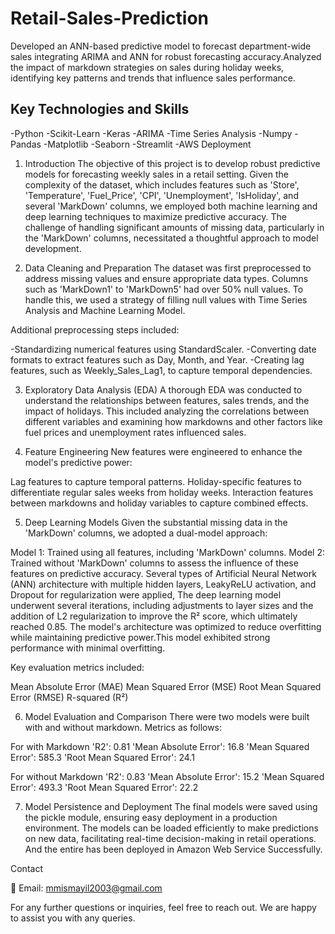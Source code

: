 # Retail-Sales-Prediction

Developed an ANN-based predictive model to forecast department-wide sales integrating ARIMA and ANN for robust forecasting accuracy.Analyzed the impact of markdown strategies on sales during holiday weeks, identifying key patterns and trends that influence sales performance.

## Key Technologies and Skills
-Python
-Scikit-Learn
-Keras
-ARIMA
-Time Series Analysis
-Numpy
-Pandas
-Matplotlib
-Seaborn
-Streamlit
-AWS Deployment


1. Introduction
The objective of this project is to develop robust predictive models for forecasting weekly sales in a retail setting. Given the complexity of the dataset, which includes features such as 'Store', 'Temperature', 'Fuel_Price', 'CPI', 'Unemployment', 'IsHoliday', and several 'MarkDown' columns, we employed both machine learning and deep learning techniques to maximize predictive accuracy. The challenge of handling significant amounts of missing data, particularly in the 'MarkDown' columns, necessitated a thoughtful approach to model development.

2. Data Cleaning and Preparation
The dataset was first preprocessed to address missing values and ensure appropriate data types. Columns such as 'MarkDown1' to 'MarkDown5' had over 50% null values. To handle this, we used a strategy of filling null values with Time Series Analysis and Machine Learning Model.

Additional preprocessing steps included:

-Standardizing numerical features using StandardScaler.
-Converting date formats to extract features such as Day, Month, and Year.
-Creating lag features, such as Weekly_Sales_Lag1, to capture temporal dependencies.

3. Exploratory Data Analysis (EDA)
A thorough EDA was conducted to understand the relationships between features, sales trends, and the impact of holidays. This included analyzing the correlations between different variables and examining how markdowns and other factors like fuel prices and unemployment rates influenced sales.

4. Feature Engineering
New features were engineered to enhance the model's predictive power:

Lag features to capture temporal patterns.
Holiday-specific features to differentiate regular sales weeks from holiday weeks.
Interaction features between markdowns and holiday variables to capture combined effects.

5. Deep Learning Models
Given the substantial missing data in the 'MarkDown' columns, we adopted a dual-model approach:

Model 1: Trained using all features, including 'MarkDown' columns.
Model 2: Trained without 'MarkDown' columns to assess the influence of these features on predictive accuracy.
Several types of Artificial Neural Network (ANN) architecture with multiple hidden layers, LeakyReLU activation, and Dropout for regularization were applied, The deep learning model underwent several iterations, including adjustments to layer sizes and the addition of L2 regularization to improve the R² score, which ultimately reached 0.85. The model's architecture was optimized to reduce overfitting while maintaining predictive power.This model exhibited strong performance with minimal overfitting. 

Key evaluation metrics included:

Mean Absolute Error (MAE)
Mean Squared Error (MSE)
Root Mean Squared Error (RMSE)
R-squared (R²)

6. Model Evaluation and Comparison
There were two models were built with and without markdown. Metrics as follows:

For with Markdown
'R2': 0.81
'Mean Absolute Error': 16.8
'Mean Squared Error': 585.3
'Root Mean Squared Error': 24.1

For without Markdown
'R2': 0.83 
'Mean Absolute Error': 15.2
'Mean Squared Error': 493.3
'Root Mean Squared Error': 22.2

7. Model Persistence and Deployment
The final models were saved using the pickle module, ensuring easy deployment in a production environment. The models can be loaded efficiently to make predictions on new data, facilitating real-time decision-making in retail operations. And the entire has been deployed in Amazon Web Service Successfully.

Contact

📧 Email: mmismayil2003@gmail.com

For any further questions or inquiries, feel free to reach out. We are happy to assist you with any queries.
